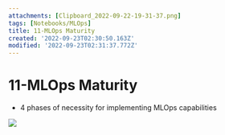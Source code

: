 ```yaml
---
attachments: [Clipboard_2022-09-22-19-31-37.png]
tags: [Notebooks/MLOps]
title: 11-MLOps Maturity
created: '2022-09-23T02:30:50.163Z'
modified: '2022-09-23T02:31:37.772Z'
---
```


# 11-MLOps Maturity

- 4 phases of necessity for implementing MLOps capabilities

![](attachments/Clipboard_2022-09-22-19-31-37.png)
